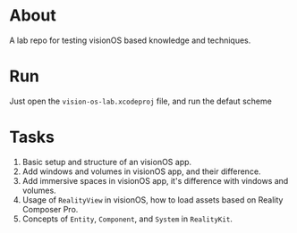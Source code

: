 # About

A lab repo for testing visionOS based knowledge and techniques.

# Run

Just open the `vision-os-lab.xcodeproj` file, and run the defaut scheme

# Tasks

1. Basic setup and structure of an visionOS app.
2. Add windows and volumes in visionOS app, and their difference.
3. Add immersive spaces in visionOS app, it's difference with vindows and volumes.
4. Usage of `RealityView` in visionOS, how to load assets based on Reality Composer Pro.
5. Concepts of `Entity`, `Component`, and `System` in `RealityKit`.
